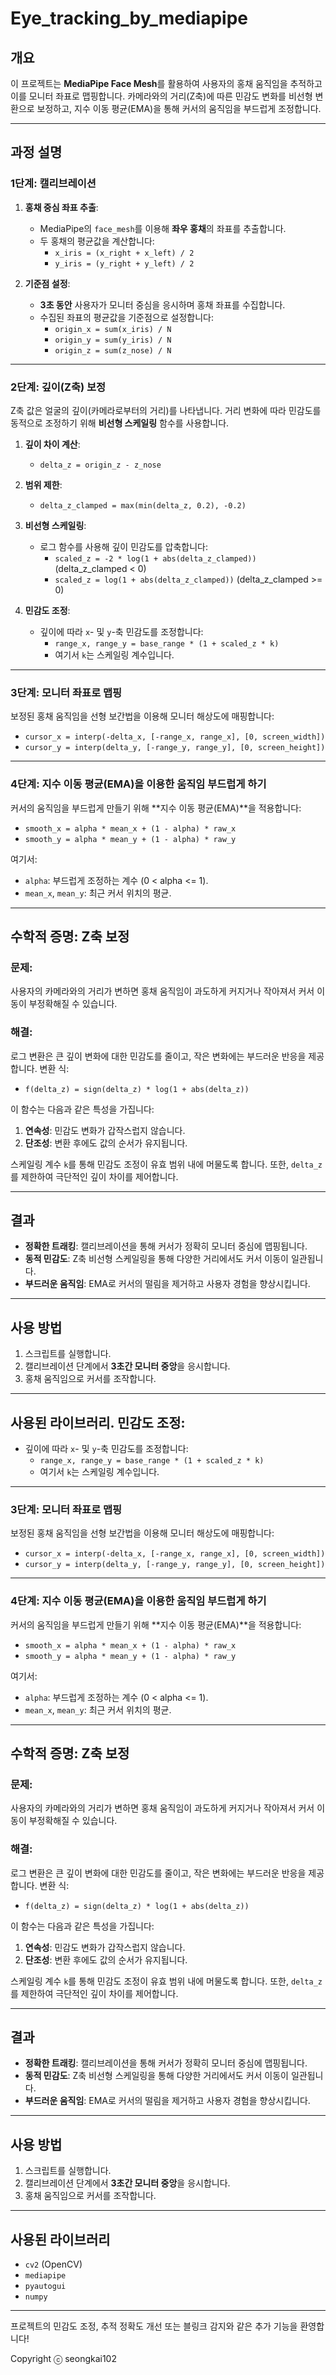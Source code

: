 # Eye_tracking_by_mediapipe

## 개요

이 프로젝트는 **MediaPipe Face Mesh**를 활용하여 사용자의 홍채 움직임을 추적하고 이를 모니터 좌표로 맵핑합니다. 카메라와의 거리(Z축)에 따른 민감도 변화를 비선형 변환으로 보정하고, 지수 이동 평균(EMA)을 통해 커서의 움직임을 부드럽게 조정합니다.

---

## 과정 설명

### 1단계: **캘리브레이션**

1. **홍채 중심 좌표 추출**:
   - MediaPipe의 `face_mesh`를 이용해 **좌우 홍채**의 좌표를 추출합니다.
   - 두 홍채의 평균값을 계산합니다:
     - `x_iris = (x_right + x_left) / 2`
     - `y_iris = (y_right + y_left) / 2`

2. **기준점 설정**:
   - **3초 동안** 사용자가 모니터 중심을 응시하며 홍채 좌표를 수집합니다.
   - 수집된 좌표의 평균값을 기준점으로 설정합니다:
     - `origin_x = sum(x_iris) / N`
     - `origin_y = sum(y_iris) / N`
     - `origin_z = sum(z_nose) / N`

---

### 2단계: **깊이(Z축) 보정**

Z축 값은 얼굴의 깊이(카메라로부터의 거리)를 나타냅니다. 거리 변화에 따라 민감도를 동적으로 조정하기 위해 **비선형 스케일링** 함수를 사용합니다.

1. **깊이 차이 계산**:
   - `delta_z = origin_z - z_nose`

2. **범위 제한**:
   - `delta_z_clamped = max(min(delta_z, 0.2), -0.2)`

3. **비선형 스케일링**:
   - 로그 함수를 사용해 깊이 민감도를 압축합니다:
     - `scaled_z = -2 * log(1 + abs(delta_z_clamped))` (delta_z_clamped < 0)
     - `scaled_z = log(1 + abs(delta_z_clamped))` (delta_z_clamped >= 0)

4. **민감도 조정**:
   - 깊이에 따라 `x`- 및 `y`-축 민감도를 조정합니다:
     - `range_x, range_y = base_range * (1 + scaled_z * k)`
     - 여기서 `k`는 스케일링 계수입니다.

---

### 3단계: **모니터 좌표로 맵핑**

보정된 홍채 움직임을 선형 보간법을 이용해 모니터 해상도에 매핑합니다:

- `cursor_x = interp(-delta_x, [-range_x, range_x], [0, screen_width])`
- `cursor_y = interp(delta_y, [-range_y, range_y], [0, screen_height])`

---

### 4단계: **지수 이동 평균(EMA)을 이용한 움직임 부드럽게 하기**

커서의 움직임을 부드럽게 만들기 위해 **지수 이동 평균(EMA)**을 적용합니다:

- `smooth_x = alpha * mean_x + (1 - alpha) * raw_x`
- `smooth_y = alpha * mean_y + (1 - alpha) * raw_y`

여기서:
- `alpha`: 부드럽게 조정하는 계수 (0 < alpha <= 1).
- `mean_x`, `mean_y`: 최근 커서 위치의 평균.

---

## 수학적 증명: Z축 보정

### 문제:
사용자의 카메라와의 거리가 변하면 홍채 움직임이 과도하게 커지거나 작아져서 커서 이동이 부정확해질 수 있습니다.

### 해결:
로그 변환은 큰 깊이 변화에 대한 민감도를 줄이고, 작은 변화에는 부드러운 반응을 제공합니다. 변환 식:
- `f(delta_z) = sign(delta_z) * log(1 + abs(delta_z))`

이 함수는 다음과 같은 특성을 가집니다:
1. **연속성**: 민감도 변화가 갑작스럽지 않습니다.
2. **단조성**: 변환 후에도 값의 순서가 유지됩니다.

스케일링 계수 `k`를 통해 민감도 조정이 유효 범위 내에 머물도록 합니다. 또한, `delta_z`를 제한하여 극단적인 깊이 차이를 제어합니다.

---

## 결과

- **정확한 트래킹**: 캘리브레이션을 통해 커서가 정확히 모니터 중심에 맵핑됩니다.
- **동적 민감도**: Z축 비선형 스케일링을 통해 다양한 거리에서도 커서 이동이 일관됩니다.
- **부드러운 움직임**: EMA로 커서의 떨림을 제거하고 사용자 경험을 향상시킵니다.

---

## 사용 방법

1. 스크립트를 실행합니다.
2. 캘리브레이션 단계에서 **3초간 모니터 중앙**을 응시합니다.
3. 홍채 움직임으로 커서를 조작합니다.

---

## 사용된 라이브러리. **민감도 조정**:
   - 깊이에 따라 `x`- 및 `y`-축 민감도를 조정합니다:
     - `range_x, range_y = base_range * (1 + scaled_z * k)`
     - 여기서 `k`는 스케일링 계수입니다.

---

### 3단계: **모니터 좌표로 맵핑**

보정된 홍채 움직임을 선형 보간법을 이용해 모니터 해상도에 매핑합니다:

- `cursor_x = interp(-delta_x, [-range_x, range_x], [0, screen_width])`
- `cursor_y = interp(delta_y, [-range_y, range_y], [0, screen_height])`

---

### 4단계: **지수 이동 평균(EMA)을 이용한 움직임 부드럽게 하기**

커서의 움직임을 부드럽게 만들기 위해 **지수 이동 평균(EMA)**을 적용합니다:

- `smooth_x = alpha * mean_x + (1 - alpha) * raw_x`
- `smooth_y = alpha * mean_y + (1 - alpha) * raw_y`

여기서:
- `alpha`: 부드럽게 조정하는 계수 (0 < alpha <= 1).
- `mean_x`, `mean_y`: 최근 커서 위치의 평균.

---

## 수학적 증명: Z축 보정

### 문제:
사용자의 카메라와의 거리가 변하면 홍채 움직임이 과도하게 커지거나 작아져서 커서 이동이 부정확해질 수 있습니다.

### 해결:
로그 변환은 큰 깊이 변화에 대한 민감도를 줄이고, 작은 변화에는 부드러운 반응을 제공합니다. 변환 식:
- `f(delta_z) = sign(delta_z) * log(1 + abs(delta_z))`

이 함수는 다음과 같은 특성을 가집니다:
1. **연속성**: 민감도 변화가 갑작스럽지 않습니다.
2. **단조성**: 변환 후에도 값의 순서가 유지됩니다.

스케일링 계수 `k`를 통해 민감도 조정이 유효 범위 내에 머물도록 합니다. 또한, `delta_z`를 제한하여 극단적인 깊이 차이를 제어합니다.

---

## 결과

- **정확한 트래킹**: 캘리브레이션을 통해 커서가 정확히 모니터 중심에 맵핑됩니다.
- **동적 민감도**: Z축 비선형 스케일링을 통해 다양한 거리에서도 커서 이동이 일관됩니다.
- **부드러운 움직임**: EMA로 커서의 떨림을 제거하고 사용자 경험을 향상시킵니다.

---

## 사용 방법

1. 스크립트를 실행합니다.
2. 캘리브레이션 단계에서 **3초간 모니터 중앙**을 응시합니다.
3. 홍채 움직임으로 커서를 조작합니다.

---

## 사용된 라이브러리

- `cv2` (OpenCV)
- `mediapipe`
- `pyautogui`
- `numpy`

---

프로젝트의 민감도 조정, 추적 정확도 개선 또는 블링크 감지와 같은 추가 기능을 환영합니다!

Copyright ⓒ seongkai102
